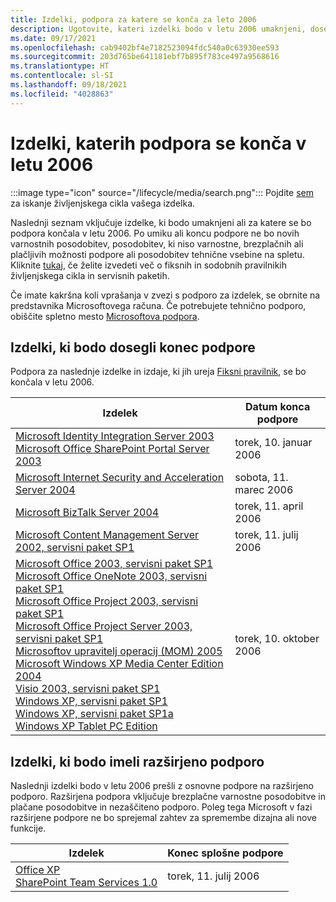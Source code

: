 ```yaml
---
title: Izdelki, podpora za katere se konča za leto 2006
description: Ugotovite, kateri izdelki bodo v letu 2006 umaknjeni, dosegli konec podpore ali prešli z osnovne podpore na razširjeno podporo.
ms.date: 09/17/2021
ms.openlocfilehash: cab9402bf4e7182523094fdc540a0c63930ee593
ms.sourcegitcommit: 203d765be641181ebf7b895f783ce497a9568616
ms.translationtype: HT
ms.contentlocale: sl-SI
ms.lasthandoff: 09/18/2021
ms.locfileid: "4028863"
---
```

# <a name="products-ending-support-in-2006"></a>Izdelki, katerih podpora se konča v letu 2006

:::image type="icon" source="/lifecycle/media/search.png":::
Pojdite [sem](/lifecycle/products/) za iskanje življenjskega cikla vašega izdelka.

Naslednji seznam vključuje izdelke, ki bodo umaknjeni ali za katere se bo podpora končala v letu 2006. Po umiku ali koncu podpore ne bo novih varnostnih posodobitev, posodobitev, ki niso varnostne, brezplačnih ali plačljivih možnosti podpore ali posodobitev tehnične vsebine na spletu. Kliknite [tukaj](/lifecycle/overview/product-end-of-support-overview), če želite izvedeti več o fiksnih in sodobnih pravilnikih življenjskega cikla in servisnih paketih.

Če imate kakršna koli vprašanja v zvezi s podporo za izdelek, se obrnite na predstavnika Microsoftovega računa. Če potrebujete tehnično podporo, obiščite spletno mesto [Microsoftova podpora](https://support.microsoft.com/contactus/?ws=support).





## <a name="products-reaching-end-of-support"></a>Izdelki, ki bodo dosegli konec podpore

Podpora za naslednje izdelke in izdaje, ki jih ureja [Fiksni pravilnik](/lifecycle/policies/fixed), se bo končala v letu 2006.

| Izdelek | Datum konca podpore |
| --- | --- |
| [Microsoft Identity Integration Server 2003](/lifecycle/products/microsoft-identity-integration-server-2003?branch=live)<br>[Microsoft Office SharePoint Portal Server 2003](/lifecycle/products/microsoft-office-sharepoint-portal-server-2003?branch=live)<br> | torek, 10. januar 2006 |
| [Microsoft Internet Security and Acceleration Server 2004](/lifecycle/products/microsoft-internet-security-and-acceleration-server-2004?branch=live)<br> | sobota, 11. marec 2006 |
| [Microsoft BizTalk Server 2004](/lifecycle/products/microsoft-biztalk-server-2004?branch=live)<br> | torek, 11. april 2006 |
| [Microsoft Content Management Server 2002, servisni paket SP1](/lifecycle/products/microsoft-content-management-server-2002?branch=live)<br> | torek, 11. julij 2006 |
| [Microsoft Office 2003, servisni paket SP1](/lifecycle/products/microsoft-office-2003?branch=live)<br>[Microsoft Office OneNote 2003, servisni paket SP1](/lifecycle/products/microsoft-office-onenote-2003?branch=live)<br>[Microsoft Office Project 2003, servisni paket SP1](/lifecycle/products/microsoft-office-project-2003?branch=live)<br>[Microsoft Office Project Server 2003, servisni paket SP1](/lifecycle/products/microsoft-office-project-server-2003?branch=live)<br>[Microsoftov upravitelj operacij (MOM) 2005](/lifecycle/products/microsoft-operations-manager-2005?branch=live)<br>[Microsoft Windows XP Media Center Edition 2004](/lifecycle/products/microsoft-windows-xp-media-center-edition-2004?branch=live)<br>[Visio 2003, servisni paket SP1](/lifecycle/products/visio-2003?branch=live)<br>[Windows XP, servisni paket SP1](/lifecycle/products/windows-xp?branch=live)<br>[Windows XP, servisni paket SP1a](/lifecycle/products/windows-xp?branch=live)<br>[Windows XP Tablet PC Edition](/lifecycle/products/windows-xp-tablet-pc-edition?branch=live)<br> | torek, 10. oktober 2006 |


## <a name="products-moving-to-extended-support"></a>Izdelki, ki bodo imeli razširjeno podporo

Naslednji izdelki bodo v letu 2006 prešli z osnovne podpore na razširjeno podporo. Razširjena podpora vključuje brezplačne varnostne posodobitve in plačane posodobitve in nezaščiteno podporo. Poleg tega Microsoft v fazi razširjene podpore ne bo sprejemal zahtev za spremembe dizajna ali nove funkcije.

| Izdelek | Konec splošne podpore |
| --- | --- |
| [Office XP](/lifecycle/products/office-xp?branch=live)<br>[SharePoint Team Services 1.0](/lifecycle/products/sharepoint-team-services-10?branch=live)<br> | torek, 11. julij 2006 |
